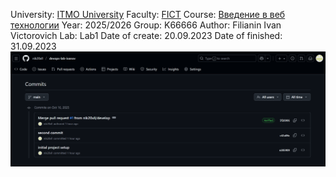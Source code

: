 University: [ITMO University](https://itmo.ru/ru/)
Faculty: [FICT](https://fict.itmo.ru)
Course: [Введение в веб технологии](https://itmo-ict-faculty.github.io/introduction-in-web-tech/)
Year: 2025/2026
Group: K66666
Author: Filianin Ivan Victorovich
Lab: Lab1
Date of create: 20.09.2023
Date of finished: 31.09.2023
![Brand new repository for DevOps labs](lab0/screen1.png?raw=true)